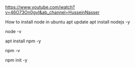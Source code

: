 
https://www.youtube.com/watch?v=46O73On0gyI&ab_channel=HusseinNasser


How to install node in ubuntu
apt update
apt install nodejs -y

node -v

apt install npm -y

npm -v

npm init -y
